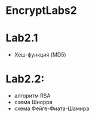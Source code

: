 # EncryptLabs2
# Lab2.1
- Хеш-функция (MD5)

# Lab2.2:
- алгоритм RSA 
- cхема Шнорра 
- схема Фейге-Фиата-Шамира 


